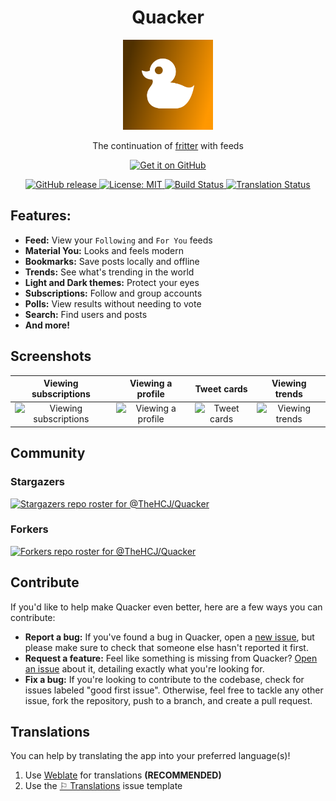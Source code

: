 <h1 align="center">Quacker</h1>
<p align="center">
  <img src="assets/icon.png" alt="Quacker Logo" width="144">
</p>

<p align="center">The continuation of <a href="https://fritter.cc">fritter</a> with feeds</p>

<p align="center">
  <a href="https://github.com/TheHCJ/Quacker/releases">
    <img src="assets/readme/get-it-on-github.png" alt="Get it on GitHub" height="80">
  </a>
</p>

<p align="center">
  <a href="https://github.com/TheHCJ/Quacker/releases" alt="GitHub release">
    <img src="https://img.shields.io/github/v/release/TheHCJ/Quacker?style=flat&logo=github&color=2dba4e" alt="GitHub release">
  </a>
  <a href="/LICENSE" alt="License: MIT">
    <img src="https://img.shields.io/github/license/TheHCJ/Quacker?logo=opensourceinitiative&logoColor=FFFFFF&color=750014" alt="License: MIT">
  </a>
  <a href="https://github.com/TheHCJ/Quacker/actions" alt="Build Status">
    <img src="https://github.com/TheHCJ/Quacker/workflows/ci/badge.svg" alt="Build Status">
  </a>
  <a href="https://hosted.weblate.org/engage/quacker/" alt="Translation Status">
    <img src="https://hosted.weblate.org/widgets/quacker/-/svg-badge.svg" alt="Translation Status">
  </a>
</p>

## Features:
- **Feed:** View your `Following` and `For You` feeds
- **Material You:** Looks and feels modern
- **Bookmarks:** Save posts locally and offline
- **Trends:** See what's trending in the world
- **Light and Dark themes:** Protect your eyes
- **Subscriptions:** Follow and group accounts
- **Polls:** View results without needing to vote
- **Search:** Find users and posts
- **And more!**

## Screenshots

| Viewing subscriptions | Viewing a profile | Tweet cards | Viewing trends |
|:----------------------:|:-----------------:|:-----------:|:--------------:|
| <img src="fastlane/metadata/android/en-US/images/phoneScreenshots/1.jpg" alt="Viewing subscriptions" width="218"/> | <img src="fastlane/metadata/android/en-US/images/phoneScreenshots/2.jpg" alt="Viewing a profile" width="218"/> | <img src="fastlane/metadata/android/en-US/images/phoneScreenshots/3.jpg" alt="Tweet cards" width="218"/> | <img src="fastlane/metadata/android/en-US/images/phoneScreenshots/4.jpg" alt="Viewing trends" width="218"/> |

## Community
### Stargazers
[![Stargazers repo roster for @TheHCJ/Quacker](https://reporoster.com/stars/TheHCJ/Quacker)](https://github.com/TheHCJ/Quacker/stargazers)

### Forkers
[![Forkers repo roster for @TheHCJ/Quacker](https://reporoster.com/forks/TheHCJ/Quacker)](https://github.com/TheHCJ/Quacker/network/members)

## Contribute
If you'd like to help make Quacker even better, here are a few ways you can contribute:

- **Report a bug:** If you've found a bug in Quacker, open a [new issue](https://github.com/thehcj/quacker/issues/new/choose), but please make sure to check that someone else hasn't reported it first.
- **Request a feature:** Feel like something is missing from Quacker? [Open an issue](https://github.com/thehcj/quacker/issues/new/choose) about it, detailing exactly what you're looking for.
- **Fix a bug:** If you're looking to contribute to the codebase, check for issues labeled "good first issue". Otherwise, feel free to tackle any other issue, fork the repository, push to a branch, and create a pull request.
  
## Translations

You can help by translating the app into your preferred language(s)!
1. Use [Weblate](https://hosted.weblate.org/projects/quacker/quacker/) for translations **(RECOMMENDED)**
2. Use the [⚐ Translations](https://github.com/TheHCJ/Quacker/issues/new?assignees=&labels=needs+triage&projects=&template=--translations.md&title=%5BTRANSLATION%5D) issue template
